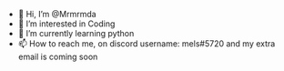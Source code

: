 - 👋 Hi, I’m @Mrmrmda
- 👀 I’m interested in Coding
- 🌱 I’m currently learning python 
- 📫 How to reach me, on discord username: mels#5720 and my extra email is coming soon


<!---
Mrmrmda/Mrmrmda is a ✨ special ✨ repository because its `README.md` (this file) appears on your GitHub profile.
You can click the Preview link to take a look at your changes.
--->
